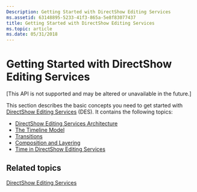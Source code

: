```yaml
---
Description: Getting Started with DirectShow Editing Services
ms.assetid: 63148895-5233-41f3-865a-5e8f83077437
title: Getting Started with DirectShow Editing Services
ms.topic: article
ms.date: 05/31/2018
---
```


# Getting Started with DirectShow Editing Services

\[This API is not supported and may be altered or unavailable in the future.\]

This section describes the basic concepts you need to get started with [DirectShow Editing Services](directshow-editing-services.md) (DES). It contains the following topics:

-   [DirectShow Editing Services Architecture](directshow-editing-services-architecture.md)
-   [The Timeline Model](the-timeline-model.md)
-   [Transitions](transitions.md)
-   [Composition and Layering](composition-and-layering.md)
-   [Time in DirectShow Editing Services](time-in-directshow-editing-services.md)

## Related topics

<dl> <dt>

[DirectShow Editing Services](directshow-editing-services.md)
</dt> </dl>

 

 



